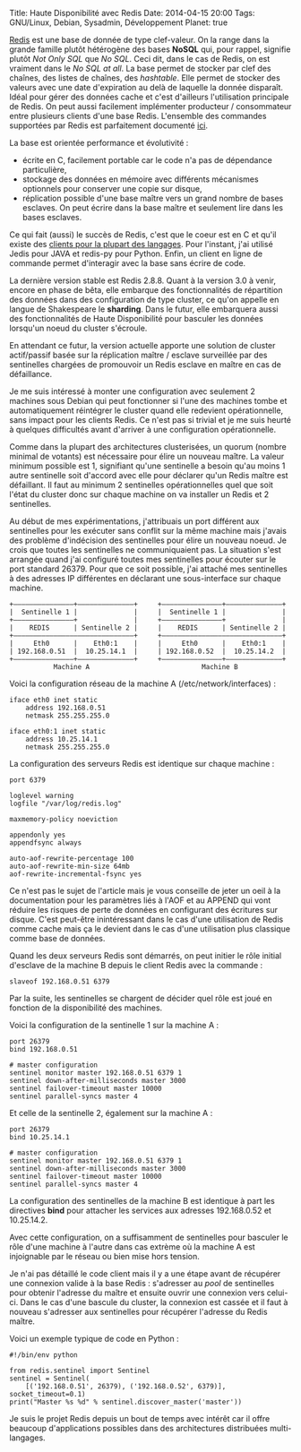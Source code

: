 Title: Haute Disponibilité avec Redis
Date: 2014-04-15 20:00
Tags: GNU/Linux, Debian, Sysadmin, Développement
Planet: true

[Redis](http://redis.io/) est une base de donnée de type clef-valeur. On la
range dans la grande famille plutôt hétérogène des bases **NoSQL** qui, pour
rappel, signifie plutôt *Not Only SQL* que *No SQL*. Ceci dit, dans le cas de
Redis, on est vraiment dans le *No SQL at all*. La base permet de stocker par
clef des chaînes, des listes de chaînes, des *hashtable*. Elle permet de
stocker des valeurs avec une date d'expiration au delà de laquelle la donnée
disparaît. Idéal pour gérer des données cache et c'est d'ailleurs
l'utilisation principale de Redis. On peut aussi facilement implémenter
producteur / consommateur entre plusieurs clients d'une base Redis. L'ensemble
des commandes supportées par Redis est parfaitement documenté
[ici](http://redis.io/commands).

La base est orientée performance et évolutivité : 

-    écrite en C, facilement portable car le code n'a pas de dépendance particulière, 
-    stockage des données en mémoire avec différents mécanismes optionnels pour conserver une copie sur disque,
-    réplication possible d'une base maître vers un grand nombre de bases esclaves. On peut écrire dans la base maître et seulement lire dans les bases esclaves.

Ce qui fait (aussi) le succès de Redis, c'est que le coeur est en C et qu'il
existe des [clients pour la plupart des langages](http://redis.io/clients).
Pour l'instant, j'ai utilisé Jedis pour JAVA et redis-py pour Python. Enfin,
un client en ligne de commande permet d'interagir avec la base sans écrire de
code.

La dernière version stable est Redis 2.8.8. Quant à la version 3.0 à venir,
encore en phase de bêta, elle embarque des fonctionnalités de répartition des
données dans des configuration de type cluster, ce qu'on appelle en langue de
Shakespeare le **sharding**. Dans le futur, elle embarquera aussi des
fonctionnalités de Haute Disponibilité pour basculer les données lorsqu'un
noeud du cluster s'écroule.

En attendant ce futur, la version actuelle apporte une solution de cluster
actif/passif basée sur la réplication maître / esclave surveillée par des
sentinelles chargées de promouvoir un Redis esclave en maître en cas de
défaillance.

Je me suis intéressé à monter une configuration avec seulement 2 machines sous
Debian qui peut fonctionner si l'une des machines tombe et automatiquement
réintégrer le cluster quand elle redevient opérationnelle, sans impact  pour
les clients Redis. Ce n'est pas si trivial et je me suis heurté à quelques
difficultés avant d'arriver à une configuration opérationnelle.

Comme dans la plupart des architectures clusterisées, un quorum (nombre
minimal de votants) est nécessaire pour élire un nouveau maître. La valeur
minimum possible est 1, signifiant qu'une sentinelle a besoin qu'au moins 1
autre sentinelle soit d'accord avec elle pour déclarer qu'un Redis maître est
défaillant. Il faut au minimum 2 sentinelles opérationnelles quel que soit
l'état du cluster donc sur chaque machine on va installer un Redis et 2
sentinelles.

Au début de mes expérimentations, j'attribuais un port différent aux
sentinelles pour les exécuter sans conflit sur la même machine mais j'avais
des problème d'indécision des sentinelles pour élire un nouveau noeud. Je
crois que toutes les sentinelles ne communiquaient pas. La situation s'est
arrangée quand j'ai configuré toutes mes sentinelles pour écouter sur le port
standard 26379. Pour que ce soit possible, j'ai attaché mes sentinelles à des
adresses IP différentes en déclarant une sous-interface sur chaque machine.

    +–––––––––––––––+––––––––––––––+     +–––––––––––––––+––––––––––––––+
    |  Sentinelle 1 |              |     |  Sentinelle 1 |              |
    +–––––––––––––––+              |     +–––––––––––––––+              |
    |    REDIS      | Sentinelle 2 |     |    REDIS      | Sentinelle 2 |
    +––––––––––––––––––––––––––––––+     +––––––––––––––––––––––––––––––+
    |     Eth0      |    Eth0:1    |     |     Eth0      |    Eth0:1    |
    | 192.168.0.51  |  10.25.14.1  |     | 192.168.0.52  |  10.25.14.2  |
    +–––––––––––––––+––––––––––––––+     +–––––––––––––––+––––––––––––––+
               Machine A                            Machine B


Voici la configuration réseau de la machine A (/etc/network/interfaces) : 

    iface eth0 inet static
        address 192.168.0.51
        netmask 255.255.255.0    
    
    iface eth0:1 inet static
        address 10.25.14.1
        netmask 255.255.255.0


La configuration des serveurs Redis est identique sur chaque machine : 

    port 6379
    
    loglevel warning
    logfile "/var/log/redis.log"
    
    maxmemory-policy noeviction
    
    appendonly yes
    appendfsync always
    
    auto-aof-rewrite-percentage 100
    auto-aof-rewrite-min-size 64mb
    aof-rewrite-incremental-fsync yes
    


Ce n'est pas le sujet de l'article mais je vous conseille de jeter un oeil à
la documentation pour les paramètres liés à l'AOF et au APPEND qui vont
réduire les risques de perte de données en configurant des écritures sur
disque. C'est peut-être inintéressant dans le cas d'une utilisation de Redis
comme cache mais ça le devient dans le cas d'une utilisation plus classique
comme base de données.

Quand les deux serveurs Redis sont démarrés, on peut initier le rôle initial
d'esclave de la machine B depuis le client Redis avec la commande :

    slaveof 192.168.0.51 6379

Par la suite, les sentinelles se chargent de décider quel rôle est joué en
fonction de la disponibilité des machines.

Voici la configuration de la sentinelle 1 sur la machine A : 

    port 26379    
    bind 192.168.0.51
    
    # master configuration
    sentinel monitor master 192.168.0.51 6379 1
    sentinel down-after-milliseconds master 3000
    sentinel failover-timeout master 10000
    sentinel parallel-syncs master 4


Et celle de la sentinelle 2, également sur la machine A : 

    port 26379
    bind 10.25.14.1
    
    # master configuration
    sentinel monitor master 192.168.0.51 6379 1
    sentinel down-after-milliseconds master 3000
    sentinel failover-timeout master 10000
    sentinel parallel-syncs master 4

La configuration des sentinelles de la machine B est identique à part les
directives **bind** pour attacher les services aux adresses 192.168.0.52 et
10.25.14.2.

Avec cette configuration, on a suffisamment de sentinelles pour basculer le
rôle d'une machine à l'autre dans cas extrème où la machine A est
injoignable par le réseau ou bien mise hors tension.

Je n'ai pas détaillé le code client mais il y a une étape avant de récupérer
une connexion valide à la base Redis : s'adresser au *pool* de sentinelles
pour obtenir l'adresse du maître et ensuite ouvrir une connexion vers celui-
ci. Dans le cas d'une bascule du cluster, la connexion est cassée et il faut à
nouveau s'adresser aux sentinelles pour récupérer l'adresse du Redis maître.

Voici un exemple typique de code en Python :

    #!/bin/env python
    
    from redis.sentinel import Sentinel
    sentinel = Sentinel(
        [('192.168.0.51', 26379), ('192.168.0.52', 6379)], socket_timeout=0.1)
    print("Master %s %d" % sentinel.discover_master('master'))


Je suis le projet Redis depuis un bout de temps avec intérêt car il offre beaucoup d'applications possibles dans des architectures distribuées multi-langages.